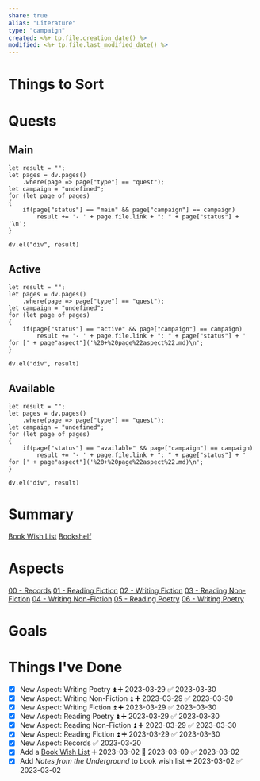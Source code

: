```yaml
---
share: true
alias: "Literature"
type: "campaign"
created: <%+ tp.file.creation_date() %> 
modified: <%+ tp.file.last_modified_date() %>
---
```


# Things to Sort


# Quests
## Main
```dataviewjs
let result = "";
let pages = dv.pages()
    .where(page => page["type"] == "quest");
let campaign = "undefined";
for (let page of pages)
{
	if(page["status"] == "main" && page["campaign"] == campaign)
		result += '- ' + page.file.link + ": " + page["status"] + '\n';
}
    
dv.el("div", result)
```

## Active
```dataviewjs
let result = "";
let pages = dv.pages()
    .where(page => page["type"] == "quest");
let campaign = "undefined";
for (let page of pages)
{
	if(page["status"] == "active" && page["campaign"] == campaign)
		result += '- ' + page.file.link + ": " + page["status"] + ' for [' + page"aspect"]('%20+%20page%22aspect%22.md)\n';
}
    
dv.el("div", result)
```

## Available
```dataviewjs
let result = "";
let pages = dv.pages()
    .where(page => page["type"] == "quest");
let campaign = "undefined";
for (let page of pages)
{
	if(page["status"] == "available" && page["campaign"] == campaign)
		result += '- ' + page.file.link + ": " + page["status"] + ' for [' + page"aspect"]('%20+%20page%22aspect%22.md)\n';
}
    
dv.el("div", result)
```
# Summary
[Book Wish List](./Book%20Wish%20List.md)
[Bookshelf](./Bookshelf.md)
# Aspects
[00 - Records](./00%20-%20Records.md)
[01 - Reading Fiction](./01%20-%20Reading%20Fiction.md)
[02 - Writing Fiction](./02%20-%20Writing%20Fiction.md)
[03 - Reading Non-Fiction](./03%20-%20Reading%20Non-Fiction.md)
[04 - Writing Non-Fiction](./04%20-%20Writing%20Non-Fiction.md)
[05 - Reading Poetry](./05%20-%20Reading%20Poetry.md)
[06 - Writing Poetry](./06%20-%20Writing%20Poetry.md)

# Goals

# Things I've Done
- [x] New Aspect: Writing Poetry ⏫ ➕ 2023-03-29 ✅ 2023-03-30
- [x] New Aspect: Writing Non-Fiction ⏫ ➕ 2023-03-29 ✅ 2023-03-30
- [x] New Aspect: Writing Fiction ⏫ ➕ 2023-03-29 ✅ 2023-03-30
- [x] New Aspect: Reading Poetry ⏫ ➕ 2023-03-29 ✅ 2023-03-30
- [x] New Aspect: Reading Non-Fiction ⏫ ➕ 2023-03-29 ✅ 2023-03-30
- [x] New Aspect: Reading Fiction ⏫ ➕ 2023-03-29 ✅ 2023-03-30
 - [x] New Aspect: Records ✅ 2023-03-20
- [x] Add a [Book Wish List](./Book%20Wish%20List.md) ➕ 2023-03-02 📅 2023-03-09 ✅ 2023-03-02
- [x] Add *Notes from the Underground* to book wish list ➕ 2023-03-02 ✅ 2023-03-02